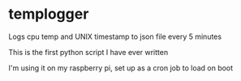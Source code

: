 templogger
==========

Logs cpu temp and UNIX timestamp to json file every 5 minutes

This is the first python script I have ever written

I'm using it on my raspberry pi, set up as a cron job to load on boot
